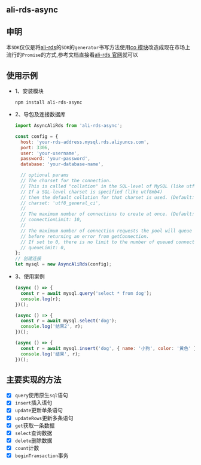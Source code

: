 ## ali-rds-async

## 申明

本`SDK`仅仅是将[ali-rds](https://github.com/ali-sdk/ali-rds)的`SDK`的`generator`书写方法使用[co 模块](https://www.npmjs.com/package/co)改造成现在市场上流行的`Promise`的方式,参考文档直接看[ali-rds 官网](https://github.com/ali-sdk/ali-rds)就可以

## 使用示例

- 1、安装模块

  ```shell
  npm install ali-rds-async
  ```

- 2、导包及连接数据库

  ```js
  import AsyncAliRds from 'ali-rds-async';

  const config = {
    host: 'your-rds-address.mysql.rds.aliyuncs.com',
    port: 3306,
    user: 'your-username',
    password: 'your-password',
    database: 'your-database-name',

    // optional params
    // The charset for the connection.
    // This is called "collation" in the SQL-level of MySQL (like utf8_general_ci).
    // If a SQL-level charset is specified (like utf8mb4)
    // then the default collation for that charset is used. (Default: 'UTF8_GENERAL_CI')
    // charset: 'utf8_general_ci',
    //
    // The maximum number of connections to create at once. (Default: 10)
    // connectionLimit: 10,
    //
    // The maximum number of connection requests the pool will queue
    // before returning an error from getConnection.
    // If set to 0, there is no limit to the number of queued connection requests. (Default: 0)
    // queueLimit: 0,
  };
  // 创建连接
  let mysql = new AsyncAliRds(config);
  ```

* 3、使用案例

  ```js
  (async () => {
    const r = await mysql.query('select * from dog');
    console.log(r);
  })();

  (async () => {
    const r = await mysql.select('dog');
    console.log('结果2', r);
  })();

  (async () => {
    const r = await mysql.insert('dog', { name: '小狗', color: '黄色' });
    console.log('结果', r);
  })();
  ```
## 主要实现的方法
- [x] `query`使用原生`sql`语句
- [x] `insert`插入语句
- [x] `update`更新单条语句
- [x] `updateRows`更新多条语句
- [x] `get`获取一条数据
- [x] `select`查询数据
- [x] `delete`删除数据
- [x] `count`计数
- [x] `beginTransaction`事务